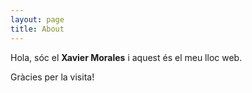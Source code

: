 ```yaml
---
layout: page
title: About
---
```


Hola, sóc el **Xavier Morales** i aquest és el meu lloc web.

Gràcies per la visita!
